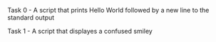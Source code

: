 Task 0 - A script that prints Hello World followed by a new line to the standard output

Task 1 - A script that displayes a confused smiley
